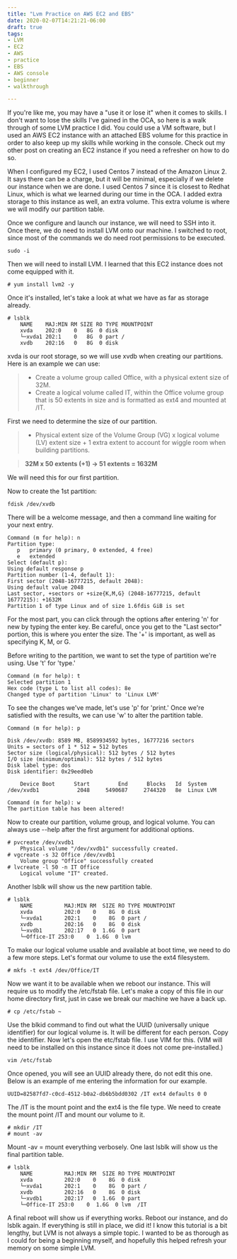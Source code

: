 ```yaml
---
title: "Lvm Practice on AWS EC2 and EBS"
date: 2020-02-07T14:21:21-06:00
draft: true
tags:
- LVM
- EC2
- AWS
- practice
- EBS
- AWS console
- beginner
- walkthrough

---
```

If you're like me, you may have a "use it or lose it" when it comes to skills. I don't want to lose the skills I've gained in the OCA, so here is a walk through of some LVM practice I did. You could use a VM software, but I used an AWS EC2 instance with an attached EBS volume for this practice in order to also keep up my skills while working in the console. Check out my other post on creating an EC2 instance if you need a refresher on how to do so. 

When I configured my EC2, I used Centos 7 instead of the Amazon Linux 2. It says there can be a charge, but it will be minimal, especially if we delete our instance when we are done. I used Centos 7 since it is closest to Redhat Linux, which is what we learned during our time in the OCA. I added extra storage to this instance as well, an extra volume. This extra volume is where we will modify our partition table. 

Once we configure and launch our instance, we will need to SSH into it. Once there, we do need to install LVM onto our machine. I switched to root, since most of the commands we do need root permissions to be executed. 
```
sudo -i
```
Then we will need to install LVM. I learned that this EC2 instance does not come equipped with it.
```
# yum install lvm2 -y
```
Once it's installed, let's take a look at what we have as far as storage already. 
```
# lsblk
    NAME    MAJ:MIN RM SIZE RO TYPE MOUNTPOINT
    xvda    202:0    0   8G  0 disk 
    └─xvda1 202:1    0   8G  0 part /
    xvdb    202:16   0   8G  0 disk 
```
xvda is our root storage, so we will use xvdb when creating our partitions. Here is an example we can use:
>* Create a volume group called Office, with a physical extent size of 32M.
>* Create a logical volume called IT, within the Office volume group that is 50 extents in size and is formatted as ext4 and mounted at /IT.

First we need to determine the size of our partition.
>* Physical extent size of the Volume Group (VG) x logical volume (LV) extent size + 1 extra extent to account for wiggle room when building partitions. 

> **32M x 50 extents (+1) -> 51 extents = 1632M**

We will need this for our first partition. 

Now to create the 1st partition:
```
fdisk /dev/xvdb
```
There will be a welcome message, and then a command line waiting for your next entry. 
```
Command (m for help): n
Partition type:
   p   primary (0 primary, 0 extended, 4 free)
   e   extended
Select (default p): 
Using default response p
Partition number (1-4, default 1): 
First sector (2048-16777215, default 2048): 
Using default value 2048
Last sector, +sectors or +size{K,M,G} (2048-16777215, default 16777215): +1632M
Partition 1 of type Linux and of size 1.6fdis GiB is set
```
For the most part, you can click through the options after entering 'n' for new by typing the enter key. Be careful, once you get to the "Last sector" portion, this is where you enter the size. The '+' is important, as well as specifying K, M, or G. 

Before writing to the partition, we want to set the type of partition we're using. Use 't' for 'type.'
```
Command (m for help): t
Selected partition 1
Hex code (type L to list all codes): 8e
Changed type of partition 'Linux' to 'Linux LVM'
```
To see the changes we've made, let's use 'p' for 'print.' Once we're satisfied with the results, we can use 'w' to alter the partition table. 
```
Command (m for help): p

Disk /dev/xvdb: 8589 MB, 8589934592 bytes, 16777216 sectors
Units = sectors of 1 * 512 = 512 bytes
Sector size (logical/physical): 512 bytes / 512 bytes
I/O size (minimum/optimal): 512 bytes / 512 bytes
Disk label type: dos
Disk identifier: 0x29eed0eb

    Device Boot      Start         End      Blocks   Id  System
/dev/xvdb1            2048     5490687     2744320   8e  Linux LVM

Command (m for help): w
The partition table has been altered!
```
Now to create our partition, volume group, and logical volume. You can always use --help after the first argument for additional options. 
```
# pvcreate /dev/xvdb1
    Physical volume "/dev/xvdb1" successfully created.
# vgcreate -s 32 Office /dev/xvdb1
    Volume group "Office" successfully created
# lvcreate -l 50 -n IT Office
    Logical volume "IT" created.
```
Another lsblk will show us the new partition table. 
```
# lsblk
    NAME          MAJ:MIN RM  SIZE RO TYPE MOUNTPOINT
    xvda          202:0    0    8G  0 disk 
    └─xvda1       202:1    0    8G  0 part /
    xvdb          202:16   0    8G  0 disk 
    └─xvdb1       202:17   0  1.6G  0 part 
    └─Office-IT 253:0    0  1.6G  0 lvm  
```
To make our logical volume usable and available at boot time, we need to do a few more steps. Let's format our volume to use the ext4 filesystem.
```
# mkfs -t ext4 /dev/Office/IT
```
Now we want it to be available when we reboot our instance. This will require us to modify the /etc/fstab file. Let's make a copy of this file in our home directory first, just in case we break our machine we have a back up.
```
# cp /etc/fstab ~
```
Use the blkid command to find out what the UUID (universally unique identifier) for our logical volume is. It will be different for each person. Copy the identifier. Now let's open the etc/fstab file. I use VIM for this. (VIM will need to be installed on this instance since it does not come pre-installed.) 

```
vim /etc/fstab
```
Once opened, you will see an UUID already there, do not edit this one. Below is an example of me entering the information for our example. 
```
UUID=82587fd7-c0cd-4512-b0a2-db6b5bdd0302 /IT ext4 defaults 0 0
```
The /IT is the mount point and the ext4 is the file type. We need to create the mount point /IT and mount our volume to it.
```
# mkdir /IT
# mount -av
```
Mount -av = mount everything verbosely. One last lsblk will show us the final partition table.
```
# lsblk
    NAME          MAJ:MIN RM  SIZE RO TYPE MOUNTPOINT
    xvda          202:0    0    8G  0 disk 
    └─xvda1       202:1    0    8G  0 part /
    xvdb          202:16   0    8G  0 disk 
    └─xvdb1       202:17   0  1.6G  0 part 
    └─Office-IT 253:0    0  1.6G  0 lvm  /IT
```
A final reboot will show us if everything works. Reboot our instance, and do lsblk again. If everything is still in place, we did it! I know this tutorial is a bit lengthy, but LVM is not always a simple topic. I wanted to be as thorough as I could for being a beginning myself, and hopefully this helped refresh your memory on some simple LVM. 


